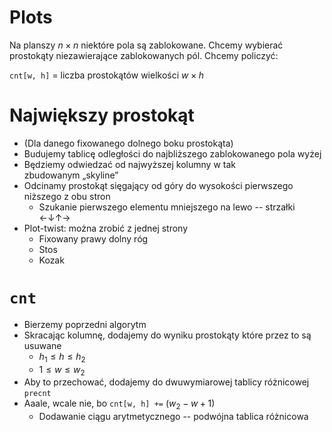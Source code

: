 # Plots

Na planszy $n \times n$ niektóre pola są zablokowane. Chcemy wybierać
prostokąty niezawierające zablokowanych pól. Chcemy policzyć:

`cnt[w, h]` = liczba prostokątów wielkości $w \times h$


# Największy prostokąt

* (Dla danego fixowanego dolnego boku prostokąta)
* Budujemy tablicę odległości do najbliższego zablokowanego pola wyżej
* Będziemy odwiedzać od najwyższej kolumny w tak zbudowanym „skyline”
* Odcinamy prostokąt sięgający od góry do wysokości pierwszego niższego z obu stron
    * Szukanie pierwszego elementu mniejszego na lewo -- strzałki ←↓↑→
* Plot-twist: można zrobić z jednej strony
    * Fixowany prawy dolny róg
    * Stos
    * Kozak

# `cnt`

* Bierzemy poprzedni algorytm
* Skracając kolumnę, dodajemy do wyniku prostokąty które przez to są usuwane
    * $h_1 \le h \le h_2$
    * $1 \le w \le w_2$
* Aby to przechować, dodajemy do dwuwymiarowej tablicy różnicowej `precnt`
* Aaale, wcale nie, bo `cnt[w, h] +=` $(w_2 - w + 1)$
    * Dodawanie ciągu arytmetycznego -- podwójna tablica różnicowa
    
